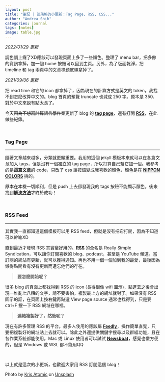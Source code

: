 ```yaml
---
layout: post
title: "筆記 | 部落格的小更新：Tag Page, RSS, CSS..."
author: "Andrea Shih"
categories: journal
tags: [notes]
image: table.jpg
---
```

*2022/01/29 更新*

調色調上癮了XD應該可以發現頁面上多了一些顏色。整理了 menu bar，把多餘的資訊拿掉，加一個 home 按鈕可以回到主頁。另外，為了版面乾淨，把 timeline 和 tag 兩頁中的文章標題底線拿掉了。

*2021/09/06 更新*

把 read time 和它的 icon 都拿掉了，因為現在的計算方式是英文的 token，我找不到怎麼改算中文的。blog 首頁的預覽 truncate 也減成 250 字。原本是 350，對於中文來說有點太長了。

今天~~因為不想寫計算語言學作業~~更新了 blog 的 [**<u>tag page</u>**](https://andreashih.github.io/blog/menu/tags.html)，還有打開 [**<u>RSS</u>**](https://andreashih.github.io/blog/rss-feed.xml)，在此做些紀錄。

&nbsp;

### Tag Page
---
隨著文章越來越多，分類就更顯重要。我用的這個 jekyll 模板本來就可以在各篇文章加入 tags，但是沒有一個獨立的 tag page，所以打算自己幫它加一個。我參考的是[**<u>這篇文章</u>**](https://nk910216.github.io/2017/08/11/UsingTagsForJekyll/)的 code，只改了 css 讓按鈕變成我喜歡的顏色，顏色是在 [**<u>NIPPON COLORS</u>**](https://nipponcolors.com/) 挑的。

原本在本機一切順利，但是 push 上去卻發現我的 tags 按鈕不能顯示顏色。後來找到[**<u>解決方法</u>**](https://stackoverflow.com/questions/49743535/jekyll-static-page-css-not-rendering)才終於成功！

&nbsp;

### RSS Feed
---
其實我一直都知道這個模板可以用 RSS feed，但就是沒有把它打開，因為不知道可以幹嘛XD

直到最近才發現 RSS 其實蠻好用的。[**<u>RSS</u>**](https://zh.wikipedia.org/wiki/RSS) 的全名是 Really Simple Syndication，可以讓你訂閱喜歡的 blog、podcast，甚至是 YouTube 頻道。當訂閱的網站有更新，就可以獲得通知。再也不用一個一個加到我的最愛，最後因為懶得點開看有沒有更新而遺忘他們的存在。

> **要怎麼開始呢？**

很多 blog 的頁面上都找得到 RSS 的 icon (長得很像 wifi 圖示)，點進去之後會出現一堆亂七八糟的文字，請不要害怕，複製最上方的網址就對了。如果沒有 RSS 圖示的話，在頁面上按右鍵再點選 View page source 通常也找得到，只是要 ctrl+F 搜一下 RSS 網址在哪裡。

> **連結複製好了，然後呢？**

現在有許多管理 RSS 的平台，最多人使用的應該屬 [**<u>Feedly</u>**](https://feedly.com/)，操作簡單直覺，只要把複製好的網址貼上去就可以。除此之外還提供關鍵字搜尋以及群組功能，且在各作業系統都能使用。Mac 或 Linux 使用者可以試試 [**<u>Newsboat</u>**](https://newsboat.org/)，感覺也蠻方便的，但是 Windows 或 WSL 都不能用QQ

&nbsp;

以上就是這次的小更新，也歡迎大家用 RSS 訂閱這個 blog！

Photo by <a href="https://unsplash.com/@krisatomic?utm_source=unsplash&utm_medium=referral&utm_content=creditCopyText">Kris Atomic</a> on <a href="https://unsplash.com/s/photos/cafe?utm_source=unsplash&utm_medium=referral&utm_content=creditCopyText">Unsplash</a>
  
